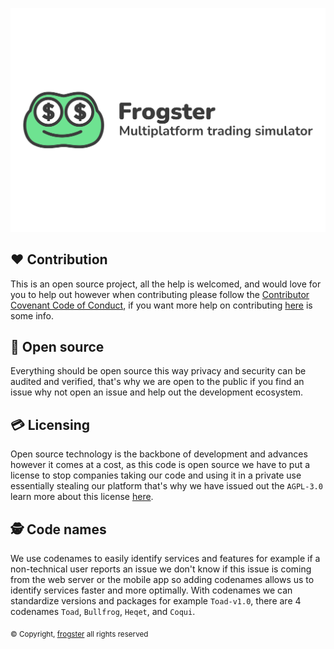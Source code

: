 ![# Frogster](/assets/banner-shadow.png)


## ❤️ Contribution
This is an open source project, all the help is welcomed, and would love for you to help out however when contributing please follow the [Contributor Covenant Code of Conduct](/CODE_OF_CONDUCT.md), if you want more help on contributing [here](https://opensource.guide/) is some info.

## 📖 Open source
Everything should be open source this way privacy and security can be audited and verified, that's why we are open to the public if you find an issue why not open an issue and help out the development ecosystem.

## 💳 Licensing
Open source technology is the backbone of development and advances however it comes at a cost, as this code is open source we have to put a license to stop companies taking our code and using it in a private use essentially stealing our platform that's why we have issued out the `AGPL-3.0` learn more about this license [here](https://www.gnu.org/licenses/gpl-3.0.en.html).

## 🕵️ Code names
We use codenames to easily identify services and features for example if a non-technical user reports an issue we don't know if this issue is coming from the web server or the mobile app so adding codenames allows us to identify services faster and more optimally. With codenames we can standardize versions and packages for example `Toad-v1.0`, there are 4 codenames `Toad`, `Bullfrog`, `Heqet`, and `Coqui`.

<sub>© Copyright, [frogster](https://frogster.app) all rights reserved</sub>

